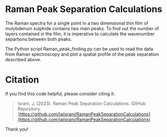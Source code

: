 # Raman Peak Separation Calculations

The Raman spectra for a single point in a two dimensional thin film of molybdenum sulphide contains two main peaks. To find out the number of layers contained in the film, it is imperative to calculate the wavenumber separtions between both peaks.

The Python script Raman_peak_finding.py can be used to read the data from Raman spectroscopy and plot a spatial profile of the peak separation described above.

# Citation

If you find this code helpful, please consider citing it:

> Israni, J. (2023). Raman Peak Separation Calculations. GitHub Repository. [https://github.com/jaiisrani/RamanPeakSeparationCalculations](https://github.com/jaiisrani/RamanPeakSeparationCalculations)

Thank you!
